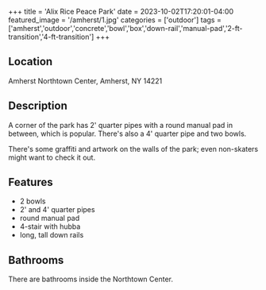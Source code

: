 +++
title = 'Alix Rice Peace Park'
date = 2023-10-02T17:20:01-04:00
featured_image = '/amherst/1.jpg'
categories = ['outdoor']
tags = ['amherst','outdoor','concrete','bowl','box','down-rail','manual-pad','2-ft-transition','4-ft-transition']
+++

## Location

Amherst Northtown Center, Amherst, NY 14221

## Description

A corner of the park has 2' quarter pipes with a round manual pad in between, which is popular. There's also a 4' quarter pipe and two bowls.

There's some graffiti and artwork on the walls of the park; even non-skaters might want to check it out.

## Features

- 2 bowls
- 2' and 4' quarter pipes
- round manual pad
- 4-stair with hubba
- long, tall down rails

## Bathrooms

There are bathrooms inside the Northtown Center.
